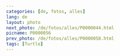 ```yaml
---
categories: [de, fotos, alles]
lang: de
layout: photo
next_photo: /de/fotos/alles/P0000044.html
picname: P0000056
prev_photo: /de/fotos/alles/P0000058.html
tags: [Turtle]
---
```

